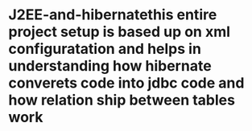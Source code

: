 # J2EE-and-hibernatethis entire project setup is based up on xml configuratation and helps in understanding how hibernate converets code into jdbc code and how relation ship between tables work 
